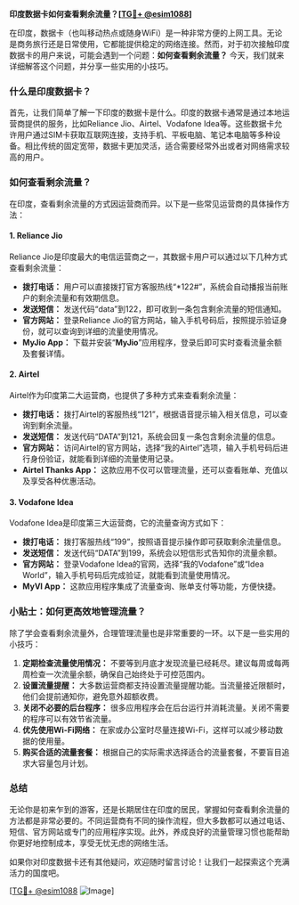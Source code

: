 **印度数据卡如何查看剩余流量？[[TG💪+ @esim1088](https://t.me/s/esim1088)]**

在印度，数据卡（也叫移动热点或随身WiFi）是一种非常方便的上网工具。无论是商务旅行还是日常使用，它都能提供稳定的网络连接。然而，对于初次接触印度数据卡的用户来说，可能会遇到一个问题：**如何查看剩余流量？** 今天，我们就来详细解答这个问题，并分享一些实用的小技巧。

### 什么是印度数据卡？

首先，让我们简单了解一下印度的数据卡是什么。印度的数据卡通常是通过本地运营商提供的服务，比如Reliance Jio、Airtel、Vodafone Idea等。这些数据卡允许用户通过SIM卡获取互联网连接，支持手机、平板电脑、笔记本电脑等多种设备。相比传统的固定宽带，数据卡更加灵活，适合需要经常外出或者对网络需求较高的用户。

### 如何查看剩余流量？

在印度，查看剩余流量的方式因运营商而异。以下是一些常见运营商的具体操作方法：

#### 1. Reliance Jio

Reliance Jio是印度最大的电信运营商之一，其数据卡用户可以通过以下几种方式查看剩余流量：

- **拨打电话：** 用户可以直接拨打官方客服热线“*122#”，系统会自动播报当前账户的剩余流量和有效期信息。
- **发送短信：** 发送代码“data”到122，即可收到一条包含剩余流量的短信通知。
- **官方网站：** 登录Reliance Jio的官方网站，输入手机号码后，按照提示验证身份，就可以查询到详细的流量使用情况。
- **MyJio App：** 下载并安装“**MyJio**”应用程序，登录后即可实时查看流量余额及套餐详情。

#### 2. Airtel

Airtel作为印度第二大运营商，也提供了多种方式来查看剩余流量：

- **拨打电话：** 拨打Airtel的客服热线“121”，根据语音提示输入相关信息，可以查询到剩余流量。
- **发送短信：** 发送代码“DATA”到121，系统会回复一条包含剩余流量的信息。
- **官方网站：** 访问Airtel的官方网站，选择“我的Airtel”选项，输入手机号码后进行身份验证，就能看到详细的流量使用记录。
- **Airtel Thanks App：** 这款应用不仅可以管理流量，还可以查看账单、充值以及享受各种优惠活动。

#### 3. Vodafone Idea

Vodafone Idea是印度第三大运营商，它的流量查询方式如下：

- **拨打电话：** 拨打客服热线“199”，按照语音提示操作即可获取剩余流量信息。
- **发送短信：** 发送代码“DATA”到199，系统会以短信形式告知你的流量余额。
- **官方网站：** 登录Vodafone Idea的官网，选择“我的Vodafone”或“Idea World”，输入手机号码后完成验证，就能看到流量使用情况。
- **MyVI App：** 这款应用程序集成了流量查询、账单支付等功能，方便快捷。

### 小贴士：如何更高效地管理流量？

除了学会查看剩余流量外，合理管理流量也是非常重要的一环。以下是一些实用的小技巧：

1. **定期检查流量使用情况：** 不要等到月底才发现流量已经耗尽。建议每周或每两周检查一次流量余额，确保自己始终处于可控范围内。
2. **设置流量提醒：** 大多数运营商都支持设置流量提醒功能。当流量接近限额时，他们会提前通知你，避免意外超额收费。
3. **关闭不必要的后台程序：** 很多应用程序会在后台运行并消耗流量。关闭不需要的程序可以有效节省流量。
4. **优先使用Wi-Fi网络：** 在家或办公室时尽量连接Wi-Fi，这样可以减少移动数据的使用量。
5. **购买合适的流量套餐：** 根据自己的实际需求选择适合的流量套餐，不要盲目追求大容量包月计划。

### 总结

无论你是初来乍到的游客，还是长期居住在印度的居民，掌握如何查看剩余流量的方法都是非常必要的。不同运营商有不同的操作流程，但大多数都可以通过电话、短信、官方网站或专门的应用程序实现。此外，养成良好的流量管理习惯也能帮助你更好地控制成本，享受无忧无虑的网络生活。

如果你对印度数据卡还有其他疑问，欢迎随时留言讨论！让我们一起探索这个充满活力的国度吧。

[[TG💪+ @esim1088](https://t.me/s/esim1088) ![Image](https://i.postimg.cc/4NQfJmqS/Snipaste-2025-05-13-00-14-12.png)]
